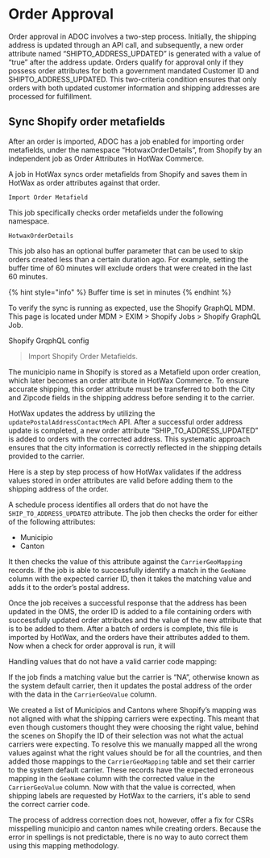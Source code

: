# Order Approval
Order approval in ADOC involves a two-step process. Initially, the shipping address is updated through an API call, and subsequently, a new order attribute named “SHIPTO_ADDRESS_UPDATED” is generated with a value of “true” after the address update. Orders qualify for approval only if they possess order attributes for both a government mandated Customer ID and SHIPTO_ADDRESS_UPDATED. This two-criteria condition ensures that only orders with both updated customer information and shipping addresses are processed for fulfillment.

## Sync Shopify order metafields
After an order is imported, ADOC has a job enabled for importing order metafields, under the namespace “HotwaxOrderDetails”, from Shopify by an independent job as Order Attributes in HotWax Commerce.

A job in HotWax syncs order metafields from Shopify and saves them in HotWax as order attributes against that order.
```
Import Order Metafield
```

This job specifically checks order metafields under the following namespace.
```
HotwaxOrderDetails
```

This job also has an optional buffer parameter that can be used to skip orders created less than a certain duration ago. For example, setting the buffer time of 60 minutes will exclude orders that were created in the last 60 minutes.


{% hint style="info" %}
    Buffer time is set in minutes
{% endhint %}

To verify the sync is running as expected, use the Shopify GraphQL MDM. This page is located under MDM > EXIM > Shopify Jobs > Shopify GraphQL Job.

Shopify GrqphQL config
>Import Shopify Order Metafields.

The municipio name in Shopify is stored as a Metafield upon order creation, which later becomes an order attribute in HotWax Commerce. To ensure accurate shipping, this order attribute must be transferred to both the City and Zipcode fields in the shipping address before sending it to the carrier.

HotWax updates the address by utilizing the `updatePostalAddressContactMech` API. After a successful order address update is completed, a new order attribute “SHIP_TO_ADDRESS_UPDATED” is added to orders with the corrected address. This systematic approach ensures that the city information is correctly reflected in the shipping details provided to the carrier.

Here is a step by step process of how HotWax validates if the address values stored in order attributes are valid before adding them to the shipping address of the order.

A schedule process identifies all orders that do not have the `SHIP_TO_ADDRESS_UPDATED` attribute. The job then checks the order for either of the following attributes:
  - Municipio
  - Canton

It then checks the value of this attribute against the `CarrierGeoMapping` records. If the job is able to successfully identify a match in the `GeoName` column with the expected carrier ID, then it takes the matching value and adds it to the order’s postal address.

Once the job receives a successful response that the address has been updated in the OMS, the order ID is added to a file containing orders with successfully updated order attributes and the value of the new attribute that is to be added to them. After a batch of orders is complete, this file is imported by HotWax, and the orders have their attributes added to them. Now when a check for order approval is run, it will 

Handling values that do not have a valid carrier code mapping:

If the job finds a matching value but the carrier is “NA”, otherwise known as the system default carrier, then it updates the postal address of the order with the data in the `CarrierGeoValue` column.

We created a list of Municipios and Cantons where Shopify’s mapping was not aligned with what the shipping carriers were expecting. This meant that even though customers thought they were choosing the right value, behind the scenes on Shopify the ID of their selection was not what the actual carriers were expecting. To resolve this we manually mapped all the wrong values against what the right values should be for all the countries, and then added those mappings to the `CarrierGeoMapping` table and set their carrier to the system default carrier. These records have the expected erroneous mapping in the `GeoName` column with the corrected value in the `CarrierGeoValue` column. Now with that the value is corrected, when shipping labels are requested by HotWax to the carriers, it's able to send the correct carrier code.

The process of address correction does not, however, offer a fix for CSRs misspelling municipio and canton names while creating orders. Because the error in spellings is not predictable, there is no way to auto correct them using this mapping methodology.
